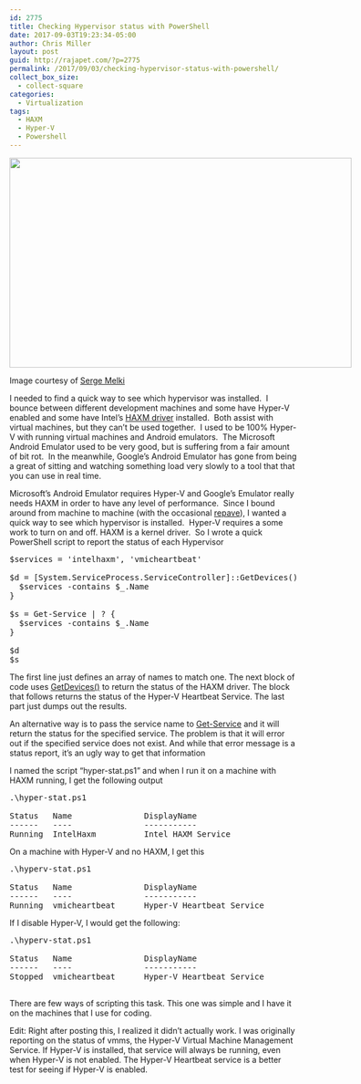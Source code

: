 ```yaml
---
id: 2775
title: Checking Hypervisor status with PowerShell
date: 2017-09-03T19:23:34-05:00
author: Chris Miller
layout: post
guid: http://rajapet.com/?p=2775
permalink: /2017/09/03/checking-hypervisor-status-with-powershell/
collect_box_size:
  - collect-square
categories:
  - Virtualization
tags:
  - HAXM
  - Hyper-V
  - Powershell
---
```

<div style="width: 610px" class="wp-caption alignnone">
  <img loading="lazy" class="size-medium" src="https://i2.wp.com/photos.smugmug.com/photos/i-Gg6pZTX/0/2727179c/M/i-Gg6pZTX-M.jpg?resize=600%2C368&#038;ssl=1" width="600" height="368"  />
  
  <p class="wp-caption-text">
    Image courtesy of <a href="https://www.flickr.com/photos/sergemelki/4662832317">Serge Melki</a>
  </p>
</div>

I needed to find a quick way to see which hypervisor was installed.  I bounce between different development machines and some have Hyper-V enabled and some have Intel&#8217;s [HAXM driver](https://software.intel.com/en-us/android/articles/intel-hardware-accelerated-execution-manager) installed.  Both assist with virtual machines, but they can&#8217;t be used together.  I used to be 100% Hyper-V with running virtual machines and Android emulators.  The Microsoft Android Emulator used to be very good, but is suffering from a fair amount of bit rot.  In the meanwhile, Google&#8217;s Android Emulator has gone from being a great of sitting and watching something load very slowly to a tool that that you can use in real time.

Microsoft&#8217;s Android Emulator requires Hyper-V and Google&#8217;s Emulator really needs HAXM in order to have any level of performance.  Since I bound around from machine to machine (with the occasional [repave](https://rajapet.com/2017/09/01/time-to-repave-slightly-my-work-machine/)), I wanted a quick way to see which hypervisor is installed.  Hyper-V requires a some work to turn on and off. HAXM is a kernel driver.  So I wrote a quick PowerShell script to report the status of each Hypervisor

<pre class="brush:ps">$services = 'intelhaxm', 'vmicheartbeat'

$d = [System.ServiceProcess.ServiceController]::GetDevices() | ? {
  $services -contains $_.Name
}

$s = Get-Service | ? {
  $services -contains $_.Name
}

$d
$s
</pre>

The first line just defines an array of names to match one. The next block of code uses [GetDevices()](https://msdn.microsoft.com/en-us/library/x5sy3z2a(v=vs.110).aspx) to return the status of the HAXM driver. The block that follows returns the status of the Hyper-V Heartbeat Service. The last part just dumps out the results.

An alternative way is to pass the service name to [Get-Service](https://technet.microsoft.com/en-us/library/ee176858.aspx) and it will return the status for the specified service. The problem is that it will error out if the specified service does not exist. And while that error message is a status report, it&#8217;s an ugly way to get that information

I named the script &#8220;hyper-stat.ps1&#8221; and when I run it on a machine with HAXM running, I get the following output

<pre>.\hyper-stat.ps1

Status   Name               DisplayName                           
------   ----               -----------                           
Running  IntelHaxm          Intel HAXM Service 
</pre>

On a machine with Hyper-V and no HAXM, I get this

<pre>.\hyperv-stat.ps1

Status   Name               DisplayName                           
------   ----               -----------                           
Running  vmicheartbeat      Hyper-V Heartbeat Service    
</pre>

If I disable Hyper-V, I would get the following:

<pre>.\hyperv-stat.ps1

Status   Name               DisplayName                           
------   ----               -----------                           
Stopped  vmicheartbeat      Hyper-V Heartbeat Service             

</pre>

There are few ways of scripting this task. This one was simple and I have it on the machines that I use for coding.

Edit: Right after posting this, I realized it didn&#8217;t actually work. I was originally reporting on the status of vmms, the Hyper-V Virtual Machine Management Service. If Hyper-V is installed, that service will always be running, even when Hyper-V is not enabled. The Hyper-V Heartbeat service is a better test for seeing if Hyper-V is enabled.